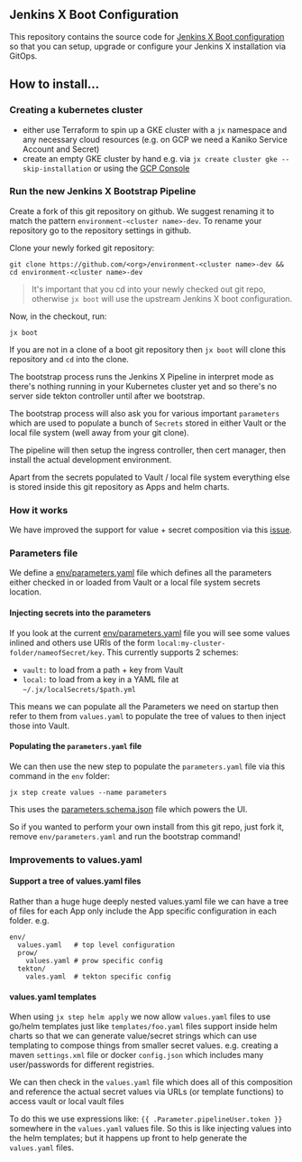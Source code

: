 
## Jenkins X Boot Configuration

This repository contains the source code for [Jenkins X Boot configuration](https://jenkins-x.io/docs/getting-started/setup/boot/) so that you can setup, upgrade or configure your Jenkins X installation via GitOps.

## How to install...

### Creating a kubernetes cluster

* either use Terraform to spin up a GKE cluster with a `jx` namespace and any necessary cloud resources (e.g. on GCP we need a Kaniko Service Account and Secret)
* create an empty GKE cluster by hand e.g. via `jx create cluster gke --skip-installation` or using the [GCP Console](https://console.cloud.google.com/)

### Run the new Jenkins X Bootstrap Pipeline

Create a fork of this git repository on github. We suggest renaming it to match the pattern `environment-<cluster name>-dev`. To rename your repository go to the repository settings in github. 

Clone your newly forked git repository:

```
git clone https://github.com/<org>/environment-<cluster name>-dev && cd environment-<cluster name>-dev
```
 
> It's important that you cd into your newly checked out git repo, otherwise `jx boot` will use the upstream Jenkins X boot
configuration.

Now, in the checkout, run:

``` 
jx boot
```

If you are not in a clone of a boot git repository then `jx boot` will clone this repository and `cd` into the clone.

The bootstrap process runs the Jenkins X Pipeline in interpret mode as there's nothing running in your Kubernetes cluster yet and so there's no server side tekton controller until after we bootstrap.

The bootstrap process will also ask you for various important `parameters` which are used to populate a bunch of `Secrets` stored in either Vault or the local file system (well away from your git clone).

The pipeline will then setup the ingress controller, then cert manager, then install the actual development environment.

Apart from the secrets populated to Vault / local file system everything else is stored inside this git repository as Apps and helm charts.


### How it works

We have improved the support for value + secret composition via this [issue](https://github.com/jenkins-x/jx/issues/4328).


### Parameters file

We define a [env/parameters.yaml](https://github.com/jenkins-x/jenkins-x-boot-config/blob/master/env/parameters.yaml) file which defines all the parameters either checked in or loaded from Vault or a local file system secrets location.

#### Injecting secrets into the parameters

If you look at the current [env/parameters.yaml](https://github.com/jenkins-x/jenkins-x-boot-config/blob/master/env/parameters.yaml) file you will see some values inlined and others use URIs of the form `local:my-cluster-folder/nameofSecret/key`. This currently supports 2 schemes:

* `vault:` to load from a path + key from Vault
* `local:` to load from a key in a YAML file at `~/.jx/localSecrets/$path.yml`

This means we can populate all the Parameters we need on startup then refer to them from `values.yaml` to populate the tree of values to then inject those into Vault.


#### Populating the `parameters.yaml` file 

We can then use the new step to populate the `parameters.yaml` file via this command in the `env` folder:

``` 
jx step create values --name parameters
```

This uses the [parameters.schema.json](https://github.com/jenkins-x/jenkins-x-boot-config/blob/master/env/parameters.schema.json) file which powers the UI.

So if you wanted to perform your own install from this git repo, just fork it, remove `env/parameters.yaml` and run the bootstrap command!

### Improvements to values.yaml

#### Support a tree of values.yaml files

Rather than a huge huge deeply nested values.yaml file we can have a tree of files for each App only include the App specific configuration in each folder. e.g.

``` 
env/
  values.yaml   # top level configuration
  prow/
    values.yaml # prow specific config
  tekton/
    vales.yaml  # tekton specific config 
```
  
#### values.yaml templates

When using `jx step helm apply` we now allow `values.yaml` files to use go/helm templates just like `templates/foo.yaml` files support inside helm charts so that we can generate value/secret strings which can use templating to compose things from smaller secret values. e.g. creating a maven `settings.xml` file or docker `config.json` which includes many user/passwords for different registries.

We can then check in the `values.yaml` file which does all of this composition and reference the actual secret values via URLs (or template functions) to access vault or local vault files

To do this we use expressions like: `{{ .Parameter.pipelineUser.token }}` somewhere in the `values.yaml` values file. So this is like injecting values into the helm templates; but it happens up front to help generate the `values.yaml` files.

